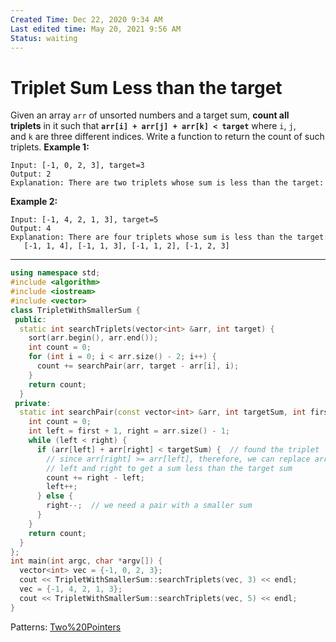 ```yaml
---
Created Time: Dec 22, 2020 9:34 AM
Last edited time: May 20, 2021 9:56 AM
Status: waiting
---
```


# Triplet Sum Less than the target

Given an array `arr` of unsorted numbers and a target sum, **count all triplets** in it such that **`arr[i] + arr[j] + arr[k] < target`** where `i`, `j`, and `k` are three different indices. Write a function to return the count of such triplets.
**Example 1:**
```
Input: [-1, 0, 2, 3], target=3 
Output: 2
Explanation: There are two triplets whose sum is less than the target: [-1, 0, 3], [-1, 0, 2]
```
**Example 2:**
```
Input: [-1, 4, 2, 1, 3], target=5 
Output: 4
Explanation: There are four triplets whose sum is less than the target: 
   [-1, 1, 4], [-1, 1, 3], [-1, 1, 2], [-1, 2, 3]
```
---
```cpp
using namespace std;
#include <algorithm>
#include <iostream>
#include <vector>
class TripletWithSmallerSum {
 public:
  static int searchTriplets(vector<int> &arr, int target) {
    sort(arr.begin(), arr.end());
    int count = 0;
    for (int i = 0; i < arr.size() - 2; i++) {
      count += searchPair(arr, target - arr[i], i);
    }
    return count;
  }
 private:
  static int searchPair(const vector<int> &arr, int targetSum, int first) {
    int count = 0;
    int left = first + 1, right = arr.size() - 1;
    while (left < right) {
      if (arr[left] + arr[right] < targetSum) {  // found the triplet
        // since arr[right] >= arr[left], therefore, we can replace arr[right] by any number between
        // left and right to get a sum less than the target sum
        count += right - left;
        left++;
      } else {
        right--;  // we need a pair with a smaller sum
      }
    }
    return count;
  }
};
int main(int argc, char *argv[]) {
  vector<int> vec = {-1, 0, 2, 3};
  cout << TripletWithSmallerSum::searchTriplets(vec, 3) << endl;
  vec = {-1, 4, 2, 1, 3};
  cout << TripletWithSmallerSum::searchTriplets(vec, 5) << endl;
}
```
Patterns: [Two%20Pointers](Two%20Pointers.md)